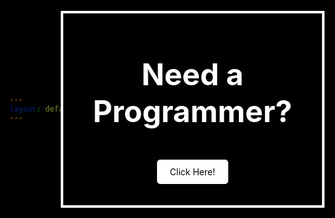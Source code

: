 ```yaml
---
layout: default
---
```


<style>
    body, html {
        height: 100%;
        margin: 0;
        display: flex;
        justify-content: center;
        align-items: center;
        background-color: black;
    }
    .container {
        border: 4px solid white;
        padding: 20px;
        text-align: center;
    }
</style>

<div class = "container">
    <p style = "color: white; font-size: 48px; "><strong> Need a Programmer? </strong></p>
    <p>
        <a href = "https://www.linkedin.com/in/keanu-dane-tibule-4b4009281" style = "color: black; display: block; margin: 0 auto; width: fit-content; background-color: white; padding: 10px 20px; text-decoration: none; border: 1px solid white; border-radius: 5px;"> Click Here! </a>
    </p>
</div>